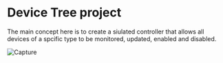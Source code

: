 # Device Tree project

The main concept here is to create a siulated controller
that allows all devices of a spcific type to be monitored,
updated, enabled and disabled.


![Capture](https://user-images.githubusercontent.com/45154877/87351297-3c0b6e80-c527-11ea-9af0-475cc69b7783.PNG)
